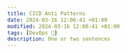 ```yaml
---
title: CICD Anti Patterns
date: 2024-03-16 12:06:41 +01:00
modified: 2024-03-16 12:06:41 +01:00
tags: [DevOps 🔄]
description: One or two sentences
---
```

